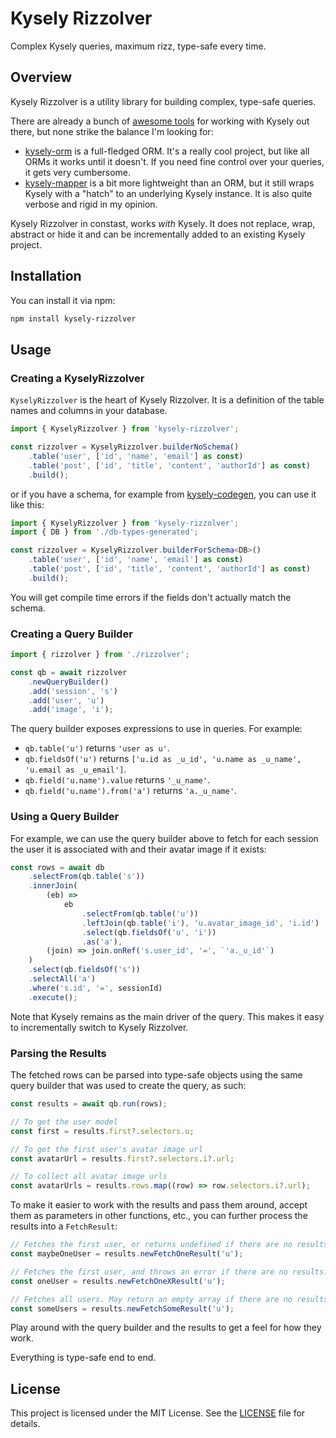 # Kysely Rizzolver

Complex Kysely queries, maximum rizz, type-safe every time.

## Overview

Kysely Rizzolver is a utility library for building complex, type-safe queries.

There are already a bunch of [awesome
tools](https://github.com/kysely-org/awesome-kysely) for working with Kysely out
there, but none strike the balance I'm looking for:
- [kysely-orm](https://github.com/seeeden/kysely-orm) is a full-fledged ORM.
  It's a really cool project, but like all ORMs it works until it doesn't. If
  you need fine control over your queries, it gets very cumbersome.
- [kysely-mapper](https://github.com/jtlapp/kysely-mapper) is a bit more
  lightweight than an ORM, but it still wraps Kysely with a "hatch" to an
  underlying Kysely instance. It is also quite verbose and rigid in my opinion.

Kysely Rizzolver in constast, works *with* Kysely. It does not replace, wrap,
abstract or hide it and can be incrementally added to an existing Kysely
project.

## Installation

You can install it via npm:

```sh
npm install kysely-rizzolver
```

## Usage

### Creating a KyselyRizzolver

`KyselyRizzolver` is the heart of Kysely Rizzolver. It is a definition of the
table names and columns in your database.

```typescript
import { KyselyRizzolver } from 'kysely-rizzolver';

const rizzolver = KyselyRizzolver.builderNoSchema()
    .table('user', ['id', 'name', 'email'] as const)
    .table('post', ['id', 'title', 'content', 'authorId'] as const)
    .build();
```

or if you have a schema, for example from [kysely-codegen](https://github.com/RobinBlomberg/kysely-codegen), you can use it like this:

```typescript
import { KyselyRizzolver } from 'kysely-rizzolver';
import { DB } from './db-types-generated';

const rizzolver = KyselyRizzolver.builderForSchema<DB>()
    .table('user', ['id', 'name', 'email'] as const)
    .table('post', ['id', 'title', 'content', 'authorId'] as const)
    .build();
```

You will get compile time errors if the fields don't actually match the schema.

### Creating a Query Builder

```typescript
import { rizzolver } from './rizzolver';

const qb = await rizzolver
    .newQueryBuilder()
    .add('session', 's')
    .add('user', 'u')
    .add('image', 'i');
```

The query builder exposes expressions to use in queries. For example:

- `qb.table('u')` returns `'user as u'`.
- `qb.fieldsOf('u')` returns `['u.id as _u_id', 'u.name as _u_name', 'u.email as _u_email']`.
- `qb.field('u.name').value` returns `'_u_name'`.
- `qb.field('u.name').from('a')` returns `'a._u_name'`.

### Using a Query Builder

For example, we can use the query builder above to fetch for each session the
user it is associated with and their avatar image if it exists:

```typescript
const rows = await db
    .selectFrom(qb.table('s'))
    .innerJoin(
        (eb) =>
            eb
                .selectFrom(qb.table('u'))
                .leftJoin(qb.table('i'), 'u.avatar_image_id', 'i.id')
                .select(qb.fieldsOf('u', 'i'))
                .as('a'),
        (join) => join.onRef('s.user_id', '=', `'a._u_id'`)
    )
    .select(qb.fieldsOf('s'))
    .selectAll('a')
    .where('s.id', '=', sessionId)
    .execute();
```

Note that Kysely remains as the main driver of the query. This makes it easy to
incrementally switch to Kysely Rizzolver.

### Parsing the Results

The fetched rows can be parsed into type-safe objects using the same query
builder that was used to create the query, as such:

```typescript
const results = await qb.run(rows);

// To get the user model
const first = results.first?.selectors.u;

// To get the first user's avatar image url
const avatarUrl = results.first?.selectors.i?.url;

// To collect all avatar image urls
const avatarUrls = results.rows.map((row) => row.selectors.i?.url);
```

To make it easier to work with the results and pass them around, accept them as
parameters in other functions, etc., you can further process the results into a
`FetchResult`:

```typescript
// Fetches the first user, or returns undefined if there are no results.
const maybeOneUser = results.newFetchOneResult('u');

// Fetches the first user, and throws an error if there are no results.
const oneUser = results.newFetchOneXResult('u');

// Fetches all users. May return an empty array if there are no results.
const someUsers = results.newFetchSomeResult('u');
```

Play around with the query builder and the results to get a feel for how they
work.

Everything is type-safe end to end.

## License

This project is licensed under the MIT License. See the [LICENSE](./LICENSE)
file for details.
